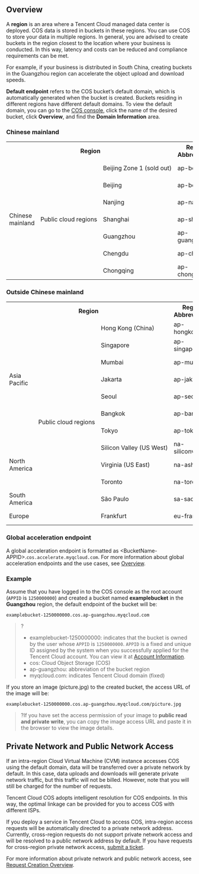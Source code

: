 ## Overview

A **region** is an area where a Tencent Cloud managed data center is deployed. COS data is stored in buckets in these regions. You can use COS to store your data in multiple regions. In general, you are advised to create buckets in the region closest to the location where your business is conducted. In this way, latency and costs can be reduced and compliance requirements can be met.

For example, if your business is distributed in South China, creating buckets in the Guangzhou region can accelerate the object upload and download speeds.

**Default endpoint** refers to the COS bucket’s default domain, which is automatically generated when the bucket is created. Buckets residing in different regions have different default domains. To view the default domain, you can go to the [COS console](https://console.cloud.tencent.com/cos5), click the name of the desired bucket, click **Overview**, and find the **Domain Information** area.



### Chinese mainland

<table>
   <tr>
	 <th colspan=3><center>Region</center></th>
      <th>Region Abbreviation</th>
      <th>Default Endpoint (Upload/Download/Management)</th>
   </tr>
   <tr>
      <td rowspan=10>Chinese mainland</td>
      <td rowspan=7 nowrap="nowrap">Public cloud regions</td>
      <td nowrap="nowrap">Beijing Zone 1 (sold out)</td>
      <td>ap-beijing-1</td>
      <td>&lt;BucketName-APPID&gt;.cos.ap-beijing-1.myqcloud.com</td>
   </tr>
   <tr>
      <td>Beijing</td>
      <td>ap-beijing</td>
      <td>&lt;BucketName-APPID&gt;.cos.ap-beijing.myqcloud.com</td>
   </tr>
   <tr>
      <td>Nanjing</td>
      <td>ap-nanjing</td>
      <td>&lt;BucketName-APPID&gt;.cos.ap-nanjing.myqcloud.com</td>
   </tr>
   <tr>
      <td>Shanghai</td>
      <td>ap-shanghai</td>
      <td>&lt;BucketName-APPID&gt;.cos.ap-shanghai.myqcloud.com</td>
   </tr>
   <tr>
      <td>Guangzhou</td>
      <td>ap-guangzhou</td>
      <td>&lt;BucketName-APPID&gt;.cos.ap-guangzhou.myqcloud.com</td>
   </tr>
   <tr>
      <td>Chengdu</td>
      <td>ap-chengdu</td>
      <td>&lt;BucketName-APPID&gt;.cos.ap-chengdu.myqcloud.com</td>
   </tr>
   <tr>
      <td>Chongqing</td>
      <td>ap-chongqing</td>
      <td>&lt;BucketName-APPID&gt;.cos.ap-chongqing.myqcloud.com</td>
   </tr>
</table>




### Outside Chinese mainland

<table>
   <tr>
	 <th colspan=3><center>Region</center></th>
      <th>Region Abbreviation</th>
      <th>Default Endpoint (Upload/Download/Management)</th>
   </tr>
   <tr>
      <td rowspan=7>Asia Pacific</td>
      <td rowspan=13 nowrap="nowrap">Public cloud regions</td>
      <td>Hong Kong (China)</td>
      <td>ap-hongkong</td>
      <td>&lt;BucketName-APPID&gt;.cos.ap-hongkong.myqcloud.com</td>
   </tr>
   <tr>
      <td>Singapore</td>
      <td>ap-singapore</td>
      <td>&lt;BucketName-APPID&gt;.cos.ap-singapore.myqcloud.com</td>
   </tr>
   <tr>
      <td>Mumbai</td>
      <td>ap-mumbai</td>
      <td>&lt;BucketName-APPID&gt;.cos.ap-mumbai.myqcloud.com</td>
   </tr>
   <tr>
      <td  nowrap="nowrap">Jakarta</td>
      <td>ap-jakarta</td>
      <td>&lt;BucketName-APPID&gt;.cos.ap-jakarta.myqcloud.com</td>
   </tr>
   <tr>
      <td>Seoul</td>
      <td>ap-seoul</td>
      <td>&lt;BucketName-APPID&gt;.cos.ap-seoul.myqcloud.com</td>
   </tr>
   <tr>
      <td>Bangkok</td>
      <td>ap-bangkok</td>
      <td>&lt;BucketName-APPID&gt;.cos.ap-bangkok.myqcloud.com</td>
   </tr>
   <tr>
      <td>Tokyo</td>
      <td>ap-tokyo</td>
      <td>&lt;BucketName-APPID&gt;.cos.ap-tokyo.myqcloud.com</td>
   </tr>
   <tr>
      <td rowspan=3>North America</td>
      <td nowrap="nowrap">Silicon Valley (US West)</td>
      <td>na-siliconvalley</td>
      <td>&lt;BucketName-APPID&gt;.cos.na-siliconvalley.myqcloud.com</td>
   </tr>
   <tr>
      <td nowrap="nowrap">Virginia (US East)</td>
      <td>na-ashburn</td>
      <td>&lt;BucketName-APPID&gt;.cos.na-ashburn.myqcloud.com</td>
   </tr>
   <tr>
      <td>Toronto</td>
      <td>na-toronto</td>
      <td>&lt;BucketName-APPID&gt;.cos.na-toronto.myqcloud.com</td>
   </tr>
   <tr>
      <td rowspan=1>South America</td>
      <td>São Paulo</td>
      <td>sa-saopaulo</td>
      <td>&lt;BucketName-APPID&gt;.cos.sa-saopaulo.myqcloud.com</td>
   </tr>
   <tr>
      <td rowspan=2>Europe</td>
      <td>Frankfurt</td>
      <td>eu-frankfurt</td>
      <td>&lt;BucketName-APPID&gt;.cos.eu-frankfurt.myqcloud.com</td>
   </tr>
</table>



### Global acceleration endpoint

A global acceleration endpoint is formatted as &lt;BucketName-APPID&gt;.`cos.accelerate.myqcloud.com`. For more information about global acceleration endpoints and the use cases, see [Overview](https://intl.cloud.tencent.com/document/product/436/33409).


### Example

Assume that you have logged in to the COS console as the root account (`APPID` is `1250000000`) and created a bucket named **examplebucket** in the **Guangzhou** region, the default endpoint of the bucket will be:

```shell
examplebucket-1250000000.cos.ap-guangzhou.myqcloud.com
```

>?
>
>- examplebucket-1250000000: indicates that the bucket is owned by the user whose `APPID` is `1250000000`. `APPID` is a fixed and unique ID assigned by the system when you successfully applied for the Tencent Cloud account. You can view it at [Account Information](https://console.cloud.tencent.com/developer).
>- cos: Cloud Object Storage (COS)
>- ap-guangzhou: abbreviation of the bucket region
>- myqcloud.com: indicates Tencent Cloud domain (fixed)

If you store an image (picture.jpg) to the created bucket, the access URL of the image will be:

```shell
examplebucket-1250000000.cos.ap-guangzhou.myqcloud.com/picture.jpg
```

>?If you have set the access permission of your image to **public read and private write**, you can copy the image access URL and paste it in the browser to view the image details.
>



## Private Network and Public Network Access

If an intra-region Cloud Virtual Machine (CVM) instance accesses COS using the default domain, data will be transferred over a private network by default. In this case, data uploads and downloads will generate private network traffic, but this traffic will not be billed. However, note that you will still be charged for the number of requests.

Tencent Cloud COS adopts intelligent resolution for COS endpoints. In this way, the optimal linkage can be provided for you to access COS with different ISPs.

If you deploy a service in Tencent Cloud to access COS, intra-region access requests will be automatically directed to a private network address. Currently, cross-region requests do not support private network access and will be resolved to a public network address by default. If you have requests for cross-region private network access, [submit a ticket](https://console.cloud.tencent.com/workorder/category).

For more information about private network and public network access, see [Request Creation Overview](https://intl.cloud.tencent.com/document/product/436/30613).

